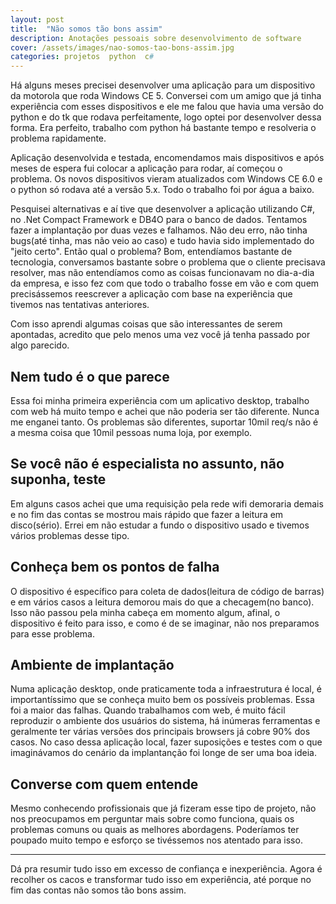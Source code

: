 ```yaml
---
layout: post
title:  "Não somos tão bons assim"
description: Anotações pessoais sobre desenvolvimento de software
cover: /assets/images/nao-somos-tao-bons-assim.jpg
categories: projetos  python  c#
---
```

Há alguns meses precisei desenvolver uma aplicação para um dispositivo da motorola que roda Windows CE 5. Conversei com um amigo que já tinha experiência com esses dispositivos e ele me falou que havia uma versão do python e do tk que rodava perfeitamente, logo optei por desenvolver dessa forma. Era perfeito, trabalho com python há bastante tempo e resolveria o problema rapidamente.

Aplicação desenvolvida e testada, encomendamos mais dispositivos e após meses de espera fui colocar a aplicação para rodar, aí começou o problema. Os novos dispositivos vieram atualizados com Windows CE 6.0 e o python só rodava até a versão 5.x. Todo o trabalho foi por água a baixo.

Pesquisei alternativas e aí tive que desenvolver a aplicação utilizando C#, no .Net Compact Framework e DB4O para o banco de dados. Tentamos fazer a implantação por duas vezes e falhamos. Não deu erro, não tinha bugs(até tinha, mas não veio ao caso) e tudo havia sido implementado do "jeito certo". Então qual o problema? Bom, entendíamos bastante de tecnologia, conversamos bastante sobre o problema que o cliente precisava resolver, mas não entendíamos como as coisas funcionavam no dia-a-dia da empresa, e isso fez com que todo o trabalho fosse em vão e com quem precisássemos reescrever a aplicação com base na experiência que tivemos nas tentativas anteriores.

Com isso aprendi algumas coisas que são interessantes de serem apontadas, acredito que pelo menos uma vez você já tenha passado por algo parecido.

## Nem tudo é o que parece

Essa foi minha primeira experiência com um aplicativo desktop, trabalho com web há muito tempo e achei que não poderia ser tão diferente. Nunca me enganei tanto. Os problemas são diferentes, suportar 10mil req/s não é a mesma coisa que 10mil pessoas numa loja, por exemplo.

## Se você não é especialista no assunto, não suponha, teste

Em alguns casos achei que uma requisição pela rede wifi demoraria demais e no fim das contas se mostrou mais rápido que fazer a leitura em disco(sério). Errei em não estudar a fundo o dispositivo usado e tivemos vários problemas desse tipo.

## Conheça bem os pontos de falha

O dispositivo é específico para coleta de dados(leitura de código de barras) e em vários casos a leitura demorou mais do que a checagem(no banco). Isso não passou pela minha cabeça em momento algum, afinal, o dispositivo é feito para isso, e como é de se imaginar, não nos preparamos para esse problema.

## Ambiente de implantação

Numa aplicação desktop, onde praticamente toda a infraestrutura é local, é importantíssimo que se conheça muito bem os possíveis problemas. Essa foi a maior das falhas. Quando trabalhamos com web, é muito fácil reproduzir o ambiente dos usuários do sistema, há inúmeras ferramentas e geralmente ter várias versões dos principais browsers já cobre 90% dos casos. No caso dessa aplicação local, fazer suposições e testes com o que imaginávamos do cenário da implantanção foi longe de ser uma boa ideia.

## Converse com quem entende

Mesmo conhecendo profissionais que já fizeram esse tipo de projeto, não nos preocupamos em perguntar mais sobre como funciona, quais os problemas comuns ou quais as melhores abordagens. Poderíamos ter poupado muito tempo e esforço se tivéssemos nos atentado para isso.

----

Dá pra resumir tudo isso em excesso de confiança e inexperiência. Agora é recolher os cacos e transformar tudo isso em experiência, até porque no fim das contas não somos tão bons assim.
